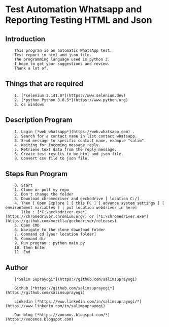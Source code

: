 # Test Automation Whatsapp and Reporting Testing HTML and Json

## Introduction

        This program is an automatic WhatsApp test.
        Test report in html and json file.
        The programming language used is python 3.
        I hope to get your suggestions and review.
        Thank a lot of.

## Things that are required

        1. [*selenium 3.141.0*](https://www.selenium.dev)
        2. [*python Python 3.8.5*](https://www.python.org)
        3. os windows

## Description Program

        1. Login [*web whatsapp*](https://web.whatsapp.com) .
        2. Search for a contact name in list contact whatsapp.
        3. Send message to specific contact name, example "salim".
        4. Waiting for incoming message reply.
        5. Retrieve text data from the reply message.
        6. Create test results to be html and json file.
        8. Convert csv file to json file.

## Steps Run Program

        0. Start
        1. Clone or pull my repo
        2. Don't change the folder
        3. Download chromedriver and geckodrive [ location C:/]
        4. Then [ Open Explore ] [ this PC ] [ advance system settings ] [ environtment variables ] [ put location webdriver in here]
           like : [*C:\geckodriver.exe*](https://chromedriver.chromium.org/) or [*C:\chromedriver.exe*](https://github.com/mozilla/geckodriver/releases)
        5. Open CMD
        6. Navigate to the clone download folder
        7. Command cd [your location folder]
        8. Command dir
        9. Run program : python main.py
        10. Then Enter
        11. End

## Author

        [*Salim Suprayogi*](https://github.com/salimsuprayogi)

        Github [*https://github.com/salimsuprayogi*](https://github.com/salimsuprayogi)

        Linkedin [*https://www.linkedin.com/in/salimsuprayogi/*](https://www.linkedin.com/in/salimsuprayogi)

        Our blog [*https://voosmos.blogspot.com/*](https://voosmos.blogspot.com)

